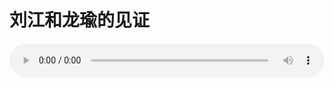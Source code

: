# 刘江和龙瑜的见证

<audio style="width: 100%;" preload="false" controls controlslist="nodownload"><source src="//cdn.wechat.edu.pl/audio/mp3/old/12268.mp3" type="audio/mpeg">Your browser does not support the audio element.</audio>


